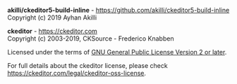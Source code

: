 **akilli/ckeditor5-build-inline** - https://github.com/akilli/ckeditor5-build-inline<br>
Copyright (c) 2019 Ayhan Akilli

**ckeditor** - https://ckeditor.com<br>
Copyright (c) 2003-2019, CKSource - Frederico Knabben

Licensed under the terms of [GNU General Public License Version 2 or later](http://www.gnu.org/licenses/gpl.html).

For full details about the ckeditor license, please check https://ckeditor.com/legal/ckeditor-oss-license.
